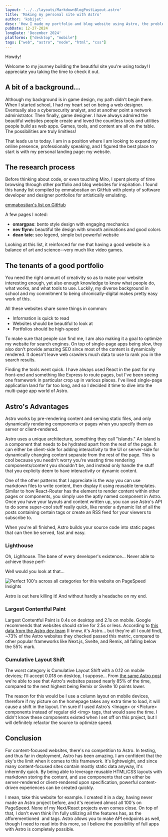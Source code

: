 ```yaml
---
layout: '../../layouts/MarkdownBlogPostLayout.astro'
title: 'Making my personal site with Astro'
author: 'kobijet'
desc: 'How I made my portfolio and blog website using Astro, the problems I faced, and the things I learned.'
pubDate: 12-27-2024
longDate: 'December 2024'
platforms: ["desktop", "mobile"]
tags: ["web", "astro", "node", "html", "css"]
---
```


Howdy!

Welcome to my journey building the beautiful site you're using today! I appreciate you taking the time to check it out.

## A bit of a background...

Although my background is in game design, my path didn't begin there. When I started school, I had my heart set on being a web designer. Eventually also a cybersecurity analyst, and at another point a network administrator. Then finally, game designer. I have always admired the beautiful websites people create and loved the countless tools and utilities people build as web apps. Games, tools, and content are all on the table. The possibilities are truly limitless!

That leads us to today. I am in a position where I am looking to expand my online presence, professionally speaking, and I figured the best place to start is with my personal landing page: my website.

## The research process

Before thinking about code, or even touching Miro, I spent plenty of time browsing through other portfolio and blog websites for inspiration. I found this handy list compiled by emmabostian on GitHub with plenty of software developer and designer portfolios for artistically emulating.

[emmabostian's list on GitHub](https://github.com/emmabostian/developer-portfolios)

A few pages I noted:
- __omargpax__: bento style design with engaging mechanics
- __nev flynn__: beautiful tile design with smooth animations and good colors
- __dean tate__: seo legend, simple but powerful website

Looking at this list, it reinforced for me that having a good website is a balance of art and science--very much like video games. 

## The tenants of a good portfolio

You need the right amount of creativity so as to make your website interesting enough, yet also enough knowledge to know what people do, what works, and what tools to use. Luckily, my diverse background in school and my commitment to being chronically-digital makes pretty easy work of this.

All these websites share some things in common:  
- Information is quick to read
- Websites should be beautiful to look at
- Portfolios should be high-speed

To make sure that people can find me, I am also making it a goal to optimize my website for search engines. On top of single-page apps being slow, they also don't provide amazing SEO since most of the content is dynamically rendered. It doesn't leave web crawlers much data to use to rank you in the search results.

Finding the tools went quick. I have always used React in the past for my front-end and something like Express to route pages, but I've been seeing one framework in particular crop up in various places. I've lived single-page application land for far too long, and so I decided it time to dive into the multi-page app world of Astro.

## Astro's Advantages

Astro works by pre-rendering content and serving static files, and only dynamically rendering components or pages when you specify them as server or client-rendered.

Astro uses a unique architecture, something they call "islands." An island is a component that needs to be hydrated apart from the rest of the page. It can either be client-side for adding interactivity to the UI or server-side for dynamically changing content separate from the rest of the page. This is cool because you needn't worry you're wasting time rendering components/content you shouldn't be, and instead only handle the stuff that you explicity deem to have interactivity or dynamic content.

One of the other patterns that I appreciate is the way you can use markdown files to write content, then display it using reusable templates. Similar to how React-Router has the <outlet> element to render content within other pages or components, you simply use the aptly named <slot> component in Astro. Once you have your layouts and content written up, you can use Astro's API to do some super-cool stuff really quick, like render a dynamic list of all the posts containing certain tags or create an RSS feed for your viewers to subscribe to. 

When you're all finished, Astro builds your source code into static pages that can then be served, fast and easy.

### Lighthouse
Oh, Lighhouse. The bane of every developer's existence... Never able to achieve those perf-

Well would you look at that...

<img src="/kobijet-org_lighthouse.png" alt="Perfect 100's across all categories for this website on PageSpeed Insights" />

Astro is out here killing it! And without hardly a headache on my end.

### Largest Contentful Paint
Largest Contentful Paint is 0.4s on desktop and 2.1s on mobile. Google recommends that websites should strive for 2.5s or less. According to [this data from the Astro dev team](https://astro.build/blog/2023-web-framework-performance-report/) (I know, it's Astro... but they're all I could find), ~73% of the Astro websites they checked passed this metric, compared to other popular frameworks like Next.js, Svelte, and Remix, all falling below the 55% mark.

### Cumulative Layout Shift
The worst category is Cumulative Layout Shift with a 0.12 on mobile devices; I'll accept 0.018 on desktop, I suppose... From [the same Astro post](https://astro.build/blog/2023-web-framework-performance-report/) we're able to see that Astro's websites passed nearly 85% of the time, compared to the next highest being Remix or Svelte 10 points lower.

The reason for this would be I use a column layout on mobile devices, therefore if my picture on the homepage takes any extra time to load, it will cause a shift in the layout. I'm sure if I used Astro's \<Image> or \<Picture> components instead of regular old \<img> tags, that would save the time. I didn't know these components existed when I set off on this project, but I will definitely refactor the source to optimize speed.

## Conclusion

For content-focused websites, there's no competition to Astro. In testing, and thus far in deployment, Astro has been amazing. I am confident that the sky's the limit when it comes to this framework. It's lightweight, and since many content-focused sites contain mostly static data anyway, it's inherently quick. By being able to leverage reusable HTML/CSS layouts with markdown storing the content, and use components that can either be server-rendered or client-rendered upon specification, powerful content-driven experiences can be created quickly. 

I mean, take this website for example. I created it in a day, having never made an Astro project before, and it's received almost all 100's on PageSpeed. None of my Next/React projects even comes close. On top of that, I don't even think I'm fully utilizing all the features has, as the afforementioned <Image> and <Picture> tags. Astro allows you to make API endpoints as well, though I need to read into this more, so I believe the possibility of full apps with Astro is completely possible.